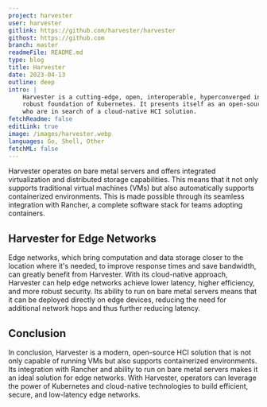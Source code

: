```yaml
---
project: harvester
user: harvester
gitlink: https://github.com/harvester/harvester
githost: https://github.com
branch: master
readmeFile: README.md
type: blog
title: Harvester
date: 2023-04-13
outline: deep
intro: |
    Harvester is a cutting-edge, open, interoperable, hyperconverged infrastructure (HCI) solution that is built on the
    robust foundation of Kubernetes. It presents itself as an open-source alternative specifically designed for operators
    who are in search of a cloud-native HCI solution.
fetchReadme: false
editLink: true
image: /images/harvester.webp
languages: Go, Shell, Other
fetchML: false
---
```

<!--suppress CheckEmptyScriptTag, CheckEmptyScriptTag, HtmlUnknownAttribute, ES6UnusedImports -->
<script setup>
 import ArticleItem from '/components/ArticleItem.vue';
 import ArticleFooter from '/components/ArticleFooter.vue';
</script>
<ArticleItem :frontmatter="$frontmatter"/>

Harvester operates on bare metal servers and offers integrated virtualization and distributed storage capabilities. This
means that it not only supports traditional virtual machines (VMs) but also automatically supports containerized
environments. This is made possible through its seamless integration with Rancher, a complete software stack for teams
adopting containers.

## Harvester for Edge Networks

Edge networks, which bring computation and data storage closer to the location where it's needed, to improve response
times and save bandwidth, can greatly benefit from Harvester. With its cloud-native approach, Harvester can help edge
networks achieve lower latency, higher efficiency, and more robust security. Its ability to run on bare metal servers
means that it can be deployed directly on edge devices, reducing the need for additional network hops and thus further
reducing latency.

## Conclusion

In conclusion, Harvester is a modern, open-source HCI solution that is not only capable of running VMs but also supports
containerized environments. Its integration with Rancher and ability to run on bare metal servers makes it an ideal
solution for edge networks. With Harvester, operators can leverage the power of Kubernetes and cloud-native technologies
to build efficient, secure, and low-latency edge networks.

<ArticleFooter :frontmatter="$frontmatter"/>

